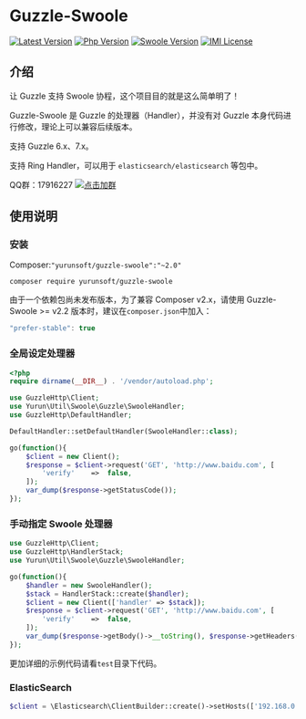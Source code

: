 # Guzzle-Swoole

[![Latest Version](https://img.shields.io/packagist/v/yurunsoft/guzzle-swoole.svg)](https://packagist.org/packages/yurunsoft/guzzle-swoole)
[![Php Version](https://img.shields.io/badge/php-%3E=7.1-brightgreen.svg)](https://secure.php.net/)
[![Swoole Version](https://img.shields.io/badge/swoole-%3E=4.0.0-brightgreen.svg)](https://github.com/swoole/swoole-src)
[![IMI License](https://img.shields.io/github/license/Yurunsoft/Guzzle-Swoole.svg)](https://github.com/Yurunsoft/Guzzle-Swoole/blob/master/LICENSE)

## 介绍

让 Guzzle 支持 Swoole 协程，这个项目目的就是这么简单明了！

Guzzle-Swoole 是 Guzzle 的处理器（Handler），并没有对 Guzzle 本身代码进行修改，理论上可以兼容后续版本。

支持 Guzzle 6.x、7.x。

支持 Ring Handler，可以用于 `elasticsearch/elasticsearch` 等包中。

QQ群：17916227 [![点击加群](https://pub.idqqimg.com/wpa/images/group.png "点击加群")](https://jq.qq.com/?_wv=1027&k=5wXf4Zq)

## 使用说明

### 安装

Composer:`"yurunsoft/guzzle-swoole":"~2.0"`

`composer require yurunsoft/guzzle-swoole`

由于一个依赖包尚未发布版本，为了兼容 Composer v2.x，请使用 Guzzle-Swoole >= v2.2 版本时，建议在`composer.json`中加入：

```js
"prefer-stable": true
```

### 全局设定处理器

```php
<?php
require dirname(__DIR__) . '/vendor/autoload.php';

use GuzzleHttp\Client;
use Yurun\Util\Swoole\Guzzle\SwooleHandler;
use GuzzleHttp\DefaultHandler;

DefaultHandler::setDefaultHandler(SwooleHandler::class);

go(function(){
    $client = new Client();
    $response = $client->request('GET', 'http://www.baidu.com', [
        'verify'    =>  false,
    ]);
    var_dump($response->getStatusCode());
});

```

### 手动指定 Swoole 处理器

```php
use GuzzleHttp\Client;
use GuzzleHttp\HandlerStack;
use Yurun\Util\Swoole\Guzzle\SwooleHandler;

go(function(){
    $handler = new SwooleHandler();
    $stack = HandlerStack::create($handler);
    $client = new Client(['handler' => $stack]);
    $response = $client->request('GET', 'http://www.baidu.com', [
        'verify'    =>  false,
    ]);
    var_dump($response->getBody()->__toString(), $response->getHeaders());
});
```

更加详细的示例代码请看`test`目录下代码。

### ElasticSearch

```php
$client = \Elasticsearch\ClientBuilder::create()->setHosts(['192.168.0.233:9200'])->setHandler(new \Yurun\Util\Swoole\Guzzle\Ring\SwooleHandler())->build();
```
